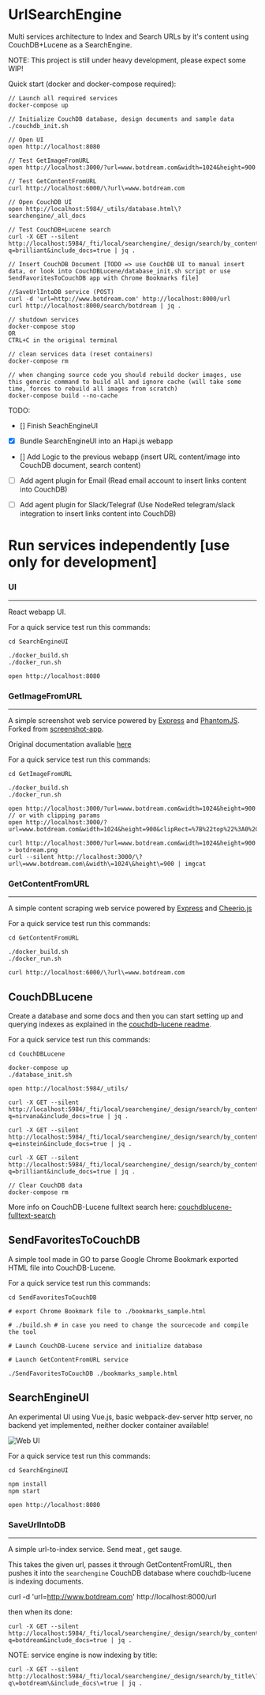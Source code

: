 # UrlSearchEngine

Multi services architecture to Index and Search URLs by it's content using CouchDB+Lucene as a SearchEngine. 

NOTE: This project is still under heavy development, please expect some WIP!

Quick start (docker and docker-compose required):

```
// Launch all required services
docker-compose up

// Initialize CouchDB database, design documents and sample data
./couchdb_init.sh

// Open UI
open http://localhost:8080

// Test GetImageFromURL
open http://localhost:3000/?url=www.botdream.com&width=1024&height=900

// Test GetContentFromURL
curl http://localhost:6000/\?url\=www.botdream.com

// Open CouchDB UI
open http://localhost:5984/_utils/database.html\?searchengine/_all_docs

// Test CouchDB+Lucene search
curl -X GET --silent http://localhost:5984/_fti/local/searchengine/_design/search/by_content?q=brilliant&include_docs=true | jq .

// Insert CouchDB Document [TODO => use CouchDB UI to manual insert data, or look into CouchDBLucene/database_init.sh script or use SendFavoritesToCouchDB app with Chrome Bookmarks file]

//SaveUrlIntoDB service (POST)
curl -d 'url=http://www.botdream.com' http://localhost:8000/url
curl http://localhost:8000/search/botdream | jq .

// shutdown services
docker-compose stop
OR
CTRL+C in the original terminal

// clean services data (reset containers)
docker-compose rm

// when changing source code you should rebuild docker images, use this generic command to build all and ignore cache (will take some time, forces to rebuild all images from scratch)
docker-compose build --no-cache
```

TODO:

- [] Finish SeachEngineUI
- [x] Bundle SearchEngineUI into an Hapi.js webapp
- [] Add Logic to the previous webapp (insert URL content/image into CouchDB document, search content)
- [ ] Add agent plugin for Email (Read email account to insert links content into CouchDB)
- [ ] Add agent plugin for Slack/Telegraf (Use NodeRed telegram/slack integration to insert links content into CouchDB)


# Run services independently [use only for development]

### UI
-----------------------

React webapp UI.

For a quick service test run this commands:

```
cd SearchEngineUI

./docker_build.sh
./docker_run.sh

open http://localhost:8080
```


### GetImageFromURL
-----------------------

A simple screenshot web service powered by [Express](http://expressjs.com) and [PhantomJS](http://www.phantomjs.org/). Forked from [screenshot-app](http://github.com/visionmedia/screenshot-app).

Original documentation avaliable [here](https://github.com/nneves/UrlSearchEngine/screenshot-as-a-service/Readme.md)

For a quick service test run this commands:

```
cd GetImageFromURL

./docker_build.sh
./docker_run.sh

open http://localhost:3000/?url=www.botdream.com&width=1024&height=900
// or with clipping params
open http://localhost:3000/?url=www.botdream.com&width=1024&height=900&clipRect=%7B%22top%22%3A0%2C%22left%22%3A0%2C%22width%22%3A1024%2C%22height%22%3A800%7D

curl http://localhost:3000/?url=www.botdream.com&width=1024&height=900 > botdream.png
curl --silent http://localhost:3000/\?url\=www.botdream.com\&width\=1024\&height\=900 | imgcat
```

### GetContentFromURL
-----------------------
A simple content scraping web service powered by [Express](http://expressjs.com) and [Cheerio.js](https://cheerio.js.org/)

For a quick service test run this commands:

```
cd GetContentFromURL

./docker_build.sh
./docker_run.sh

curl http://localhost:6000/\?url\=www.botdream.com
```

CouchDBLucene
-----------------------
Create a database and some docs and then you can start setting up and querying indexes as explained in the [couchdb-lucene readme](https://github.com/rnewson/couchdb-lucene#indexing-strategy).

For a quick service test run this commands:

```
cd CouchDBLucene

docker-compose up
./database_init.sh

open http://localhost:5984/_utils/

curl -X GET --silent http://localhost:5984/_fti/local/searchengine/_design/search/by_content?q=nirvana&include_docs=true | jq .

curl -X GET --silent http://localhost:5984/_fti/local/searchengine/_design/search/by_content?q=einstein&include_docs=true | jq .

curl -X GET --silent http://localhost:5984/_fti/local/searchengine/_design/search/by_content?q=brilliant&include_docs=true | jq .

// Clear CouchDB data
docker-compose rm
```

More info on CouchDB-Lucene fulltext search here: [couchdblucene-fulltext-search](http://www.slideshare.net/martin.rehfeld/couchdblucene)


SendFavoritesToCouchDB
-----------------------
A simple tool made in GO to parse Google Chrome Bookmark exported HTML file into CouchDB-Lucene.


For a quick service test run this commands:

```
cd SendFavoritesToCouchDB

# export Chrome Bookmark file to ./bookmarks_sample.html

# ./build.sh # in case you need to change the sourcecode and compile the tool

# Launch CouchDB-Lucene service and initialize database

# Launch GetContentFromURL service

./SendFavoritesToCouchDB ./bookmarks_sample.html
```

SearchEngineUI
-----------------------
An experimental UI using Vue.js, basic webpack-dev-server http server, no backend yet implemented, neither docker container available!

![Web UI](https://cldup.com/2sYdRTkeLF.png)

For a quick service test run this commands:

```
cd SearchEngineUI

npm install
npm start

open http://localhost:8080
```

### SaveUrlIntoDB
-----------------------
A simple url-to-index service. Send meat , get sauge.

This takes the given url, passes it through GetContentFromURL, then pushes it into the `searchengine` CouchDB database where couchdb-lucene is indexing documents. 

curl -d 'url=http://www.botdream.com' http://localhost:8000/url

then when its done:

```
curl -X GET --silent http://localhost:5984/_fti/local/searchengine/_design/search/by_content?q=botdream&include_docs=true | jq .
```

NOTE: service engine is now indexing by title:
```
curl -X GET --silent http://localhost:5984/_fti/local/searchengine/_design/search/by_title\?q\=botdream\&include_docs\=true | jq .
```
